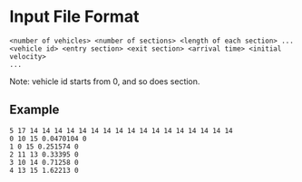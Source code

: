 # Input File Format
```
<number of vehicles> <number of sections> <length of each section> ...
<vehicle id> <entry section> <exit section> <arrival time> <initial velocity>
...
```
Note: vehicle id starts from 0, and so does section.

## Example
```
5 17 14 14 14 14 14 14 14 14 14 14 14 14 14 14 14 14 14
0 10 15 0.0470104 0
1 0 15 0.251574 0
2 11 13 0.33395 0
3 10 14 0.71258 0
4 13 15 1.62213 0
```
